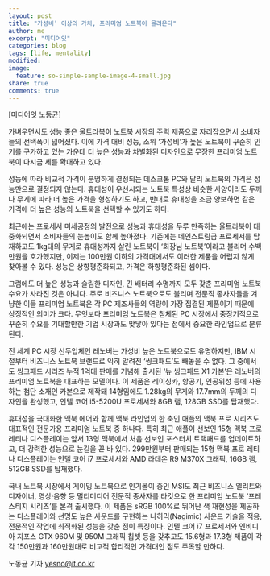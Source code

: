 ```yaml
---
layout: post
title: "가성비’ 이상의 가치, 프리미엄 노트북이 몰려온다"
author: me
excerpt: "미디어잇"
categories: blog
tags: [life, mentality]
modified:
image:
  feature: so-simple-sample-image-4-small.jpg
share: true
comments: true
---
```


[미디어잇 노동균] 

가벼우면서도 성능 좋은 울트라북이 노트북 시장의 주력 제품으로 자리잡으면서 소비자들의 선택폭이 넓어졌다. 이에 가격 대비 성능, 소위 ‘가성비’가 높은 노트북이 꾸준히 인기를 구가하고 있는 가운데 더 높은 성능과 차별화된 디자인으로 무장한 프리미엄 노트북이 다시금 세를 확대하고 있다.

성능에 따라 비교적 가격이 분명하게 결정되는 데스크톱 PC와 달리 노트북의 가격은 성능만으로 결정되지 않는다. 휴대성이 우선시되는 노트북 특성상 비슷한 사양이라도 두께나 무게에 따라 더 높은 가격을 형성하기도 하고, 반대로 휴대성을 조금 양보하면 같은 가격에 더 높은 성능의 노트북을 선택할 수 있기도 하다.

최근에는 프로세서 미세공정의 발전으로 성능과 휴대성을 두루 만족하는 울트라북이 대중화되면서 소비자들의 눈높이도 함께 높아졌다. 기존에는 메인스트림급 프로세서를 탑재하고도 1kg대의 무게로 휴대성까지 살린 노트북이 ‘회장님 노트북’이라고 불리며 수백만원을 호가했지만, 이제는 100만원 이하의 가격대에서도 이러한 제품을 어렵지 않게 찾아볼 수 있다. 성능은 상향평준화되고, 가격은 하향평준화된 셈이다.

그럼에도 더 높은 성능과 슬림한 디자인, 긴 배터리 수명까지 모두 갖춘 프리미엄 노트북 수요가 사라진 것은 아니다. 주로 비즈니스 노트북으로도 불리며 전문직 종사자들을 겨냥한 이들 프리미엄 노트북은 각 PC 제조사들의 역량이 가장 집결된 제품이기 때문에 상징적인 의미가 크다. 무엇보다 프리미엄 노트북은 침체된 PC 시장에서 중장기적으로 꾸준히 수요를 기대할만한 기업 시장과도 맞닿아 있다는 점에서 중요한 라인업으로 분류된다.



전 세계 PC 시장 선두업체인 레노버는 가성비 높은 노트북으로도 유명하지만, IBM 시절부터 비즈니스 노트북 브랜드로 익히 알려진 ‘씽크패드’도 빼놓을 수 없다. 그 중에서도 씽크패드 시리즈 누적 1억대 판매를 기념해 출시된 ‘뉴 씽크패드 X1 카본’은 레노버의 프리미엄 노트북을 대표하는 모델이다. 이 제품은 레이싱카, 항공기, 인공위성 등에 사용하는 첨단 소재인 카본으로 제작돼 14형임에도 1.28kg의 무게와 17.7mm의 두께의 디자인을 완성했고, 인텔 코어 i5-5200U 프로세서와 8GB 램, 128GB SSD를 탑재했다.



휴대성을 극대화한 맥북 에어와 함께 맥북 라인업의 한 축인 애플의 맥북 프로 시리즈도 대표적인 전문가용 프리미엄 노트북 중 하나다. 특히 최근 애플이 선보인 15형 맥북 프로 레티나 디스플레이는 앞서 13형 맥북에서 처음 선보인 포스터치 트랙패드를 업데이트하고, 더 강력한 성능으로 눈길을 끈 바 있다. 299만원부터 판매되는 15형 맥북 프로 레티나 디스플레이는 인텔 코어 i7 프로세서와 AMD 라데온 R9 M370X 그래픽, 16GB 램, 512GB SSD를 탑재했다.



국내 노트북 시장에서 게이밍 노트북으로 인기몰이 중인 MSI도 최근 비즈니스 엘리트와 디자이너, 영상·음향 등 멀티미디어 전문직 종사자를 타깃으로 한 프리미엄 노트북 ‘프레스티지 시리즈’를 본격 출시했다. 이 제품은 sRGB 100%로 뛰어난 색 재현성을 제공하는 디스플레이와 선명도 높은 사운드를 구현하는 나히믹(Nagimic) 사운드 기술을 적용, 전문적인 작업에 최적화된 성능을 갖춘 점이 특징이다. 인텔 코어 i7 프로세서와 엔비디아 지포스 GTX 960M 및 950M 그래픽 칩셋 등을 갖추고도 15.6형과 17.3형 제품이 각각 150만원과 160만원대로 비교적 합리적인 가격대인 점도 주목할 만하다.

노동균 기자 yesno@it.co.kr
